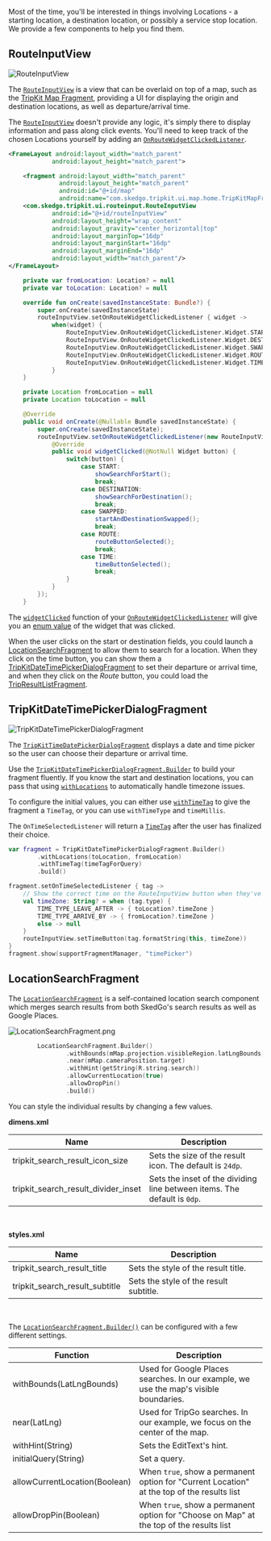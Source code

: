Most of the time, you'll be interested in things involving Locations - a starting location, a destination location,
or possibly a service stop location. We provide a few components to help you find them.

## RouteInputView
![RouteInputView](img/RouteInputView.png)

The [`RouteInputView`](tripkit-android/com.skedgo.tripkit.ui.routeinput/-route-input-view/index.md) is a view that can be overlaid on top of a map, such as the  [TripKit Map Fragment](tripkit_map_fragment.md), 
providing a UI for displaying the origin and destination locations, as well as departure/arrival time.

The [`RouteInputView`](tripkit-android/com.skedgo.tripkit.ui.routeinput/-route-input-view/index.md) doesn't provide any logic, it's simply there to display information and pass along click events.
You'll need to keep track of the chosen Locations yourself by adding an [`OnRouteWidgetClickedListener`](tripkit-android/com.skedgo.tripkit.ui.routeinput/-route-input-view/-on-route-widget-clicked-listener/index.md).

```xml tab="Layout"
<FrameLayout android:layout_width="match_parent"
            android:layout_height="match_parent">

    <fragment android:layout_width="match_parent"
              android:layout_height="match_parent"
              android:id="@+id/map"
              android:name="com.skedgo.tripkit.ui.map.home.TripKitMapFragment"/>
    <com.skedgo.tripkit.ui.routeinput.RouteInputView
            android:id="@+id/routeInputView"
            android:layout_height="wrap_content"
            android:layout_gravity="center_horizontal|top"
            android:layout_marginTop="16dp"
            android:layout_marginStart="16dp"
            android:layout_marginEnd="16dp"
            android:layout_width="match_parent"/>
</FrameLayout>
```

```kotlin tab="Kotlin"
    private var fromLocation: Location? = null
    private var toLocation: Location? = null

    override fun onCreate(savedInstanceState: Bundle?) {
        super.onCreate(savedInstanceState)
        routeInputView.setOnRouteWidgetClickedListener { widget ->
            when(widget) {
                RouteInputView.OnRouteWidgetClickedListener.Widget.START -> showSearchForStart()
                RouteInputView.OnRouteWidgetClickedListener.Widget.DESTINATION -> showSearchForDestination()
                RouteInputView.OnRouteWidgetClickedListener.Widget.SWAPPED -> startAndDestinationSwapped()
                RouteInputView.OnRouteWidgetClickedListener.Widget.ROUTE ->routeButtonSelected()
                RouteInputView.OnRouteWidgetClickedListener.Widget.TIME -> timeButtonSelected()
            }
    }
```

```java tab="Java"
    private Location fromLocation = null
    private Location toLocation = null

    @Override
    public void onCreate(@Nullable Bundle savedInstanceState) {
        super.onCreate(savedInstanceState);
        routeInputView.setOnRouteWidgetClickedListener(new RouteInputView.OnRouteWidgetClickedListener() {
            @Override
            public void widgetClicked(@NotNull Widget button) {
                switch(button) {
                    case START:
                        showSearchForStart();
                        break;
                    case DESTINATION:
                        showSearchForDestination();
                        break;
                    case SWAPPED:
                        startAndDestinationSwapped();
                        break;
                    case ROUTE:
                        routeButtonSelected();
                        break;
                    case TIME:
                        timeButtonSelected();
                        break;
                }
            }                   
        });
    }
```

The [`widgetClicked`](tripkit-android/com.skedgo.tripkit.ui.routeinput/-route-input-view/-on-route-widget-clicked-listener/widget-clicked.md) 
function of your  [`OnRouteWidgetClickedListener`](tripkit-android/com.skedgo.tripkit.ui.routeinput/-route-input-view/-on-route-widget-clicked-listener/index.md) will give you an [enum value](tripkit-android/com.skedgo.tripkit.ui.routeinput/-route-input-view/-on-route-widget-clicked-listener/-widget/index.md) of the widget that was 
clicked.

When the user clicks on the start or destination fields, you could launch a [LocationSearchFragment](#locationsearchfragment) to allow them to 
search for a location. When they click on the time button, you can show them a [TripKitDateTimePickerDialogFragment](#tripkitdatetimepickerdialogfragment) 
to set their departure or arrival time, and when they click on the *Route* button, you could load the [TripResultListFragment](trip_results.md).

## TripKitDateTimePickerDialogFragment
![TripKitDateTimePickerDialogFragment](img/TripKitTimeDatePickerDialog.png)

The [`TripKitTimeDatePickerDialogFragment`](tripkit-android/com.skedgo.tripkit.ui.dialog/-trip-kit-date-time-picker-dialog-fragment/index.md) displays a date and time picker so the user can choose their departure or arrival time. 

Use the [`TripKitDateTimePickerDialogFragment.Builder`](tripkit-android/com.skedgo.tripkit.ui.dialog/-trip-kit-date-time-picker-dialog-fragment/-builder/index.md) to build your fragment fluently. If you know the start and 
destination locations, you can pass that using [`withLocations`](tripkit-android/com.skedgo.tripkit.ui.dialog/-trip-kit-date-time-picker-dialog-fragment/-builder/with-locations.md) to automatically handle timezone issues. 

To configure the initial values, you can either use [`withTimeTag`](tripkit-android/com.skedgo.tripkit.ui.dialog/-trip-kit-date-time-picker-dialog-fragment/-builder/with-time-tag.md) to give the fragment a `TimeTag`, or you can use
`withTimeType` and `timeMillis`.

The `OnTimeSelectedListener` will return a [`TimeTag`](tripkit-android/com.skedgo.tripkit.common.model/-time-tag/index.md) after the user has finalized their choice.

````kotlin tab="Kotlin"
var fragment = TripKitDateTimePickerDialogFragment.Builder()
        .withLocations(toLocation, fromLocation)
        .withTimeTag(timeTagForQuery)
        .build()

fragment.setOnTimeSelectedListener { tag ->
    // Show the correct time on the RouteInputView button when they've changed the time
    val timeZone: String? = when (tag.type) {
        TIME_TYPE_LEAVE_AFTER -> { toLocation?.timeZone }
        TIME_TYPE_ARRIVE_BY -> { fromLocation?.timeZone }
        else -> null
    }
    routeInputView.setTimeButton(tag.formatString(this, timeZone))
}
fragment.show(supportFragmentManager, "timePicker")

````
## LocationSearchFragment

The [`LocationSearchFragment`](tripkit-android/com.skedgo.tripkit.ui.search/-location-search-fragment/index.md) is a self-contained location search component which merges search results from both SkedGo's
search results as well as Google Places. 

![LocationSearchFragment.png](img/LocationSearchFragment.png)


````kotlin tab="Kotlin"
        LocationSearchFragment.Builder()
                .withBounds(mMap.projection.visibleRegion.latLngBounds)
                .near(mMap.cameraPosition.target)
                .withHint(getString(R.string.search))
                .allowCurrentLocation(true)
                .allowDropPin()
                .build()
````

You can style the individual results by changing a few values.

**dimens.xml**

| Name                    | Description|
|-------------------------|------------|
| tripkit_search_result_icon_size | Sets the size of the result icon. The default is `24dp`. |
| tripkit_search_result_divider_inset | Sets the inset of the dividing line between items. The default is `0dp`.|

<br/>

**styles.xml**

| Name | Description|
|------|------------|
| tripkit_search_result_title | Sets the style of the result title.|
| tripkit_search_result_subtitle | Sets the style of the result subtitle. |

<br/>

The [`LocationSearchFragment.Builder()`](tripkit-android/com.skedgo.tripkit.ui.search/-location-search-fragment/-builder/index.md) can be configured with a few different settings.

| Function                 | Description |
|--------------------------|-------------|
| withBounds(LatLngBounds) | Used for Google Places searches. In our example, we use the map's visible boundaries. |
| near(LatLng) | Used for TripGo searches. In our example, we focus on the center of the map. |
| withHint(String) | Sets the EditText's hint. |
| initialQuery(String) | Set a query. |
| allowCurrentLocation(Boolean) | When `true`, show a permanent option for "Current Location" at the top of the results list|
| allowDropPin(Boolean) | When `true`, show a permanent option for "Choose on Map" at the top of the results list|

